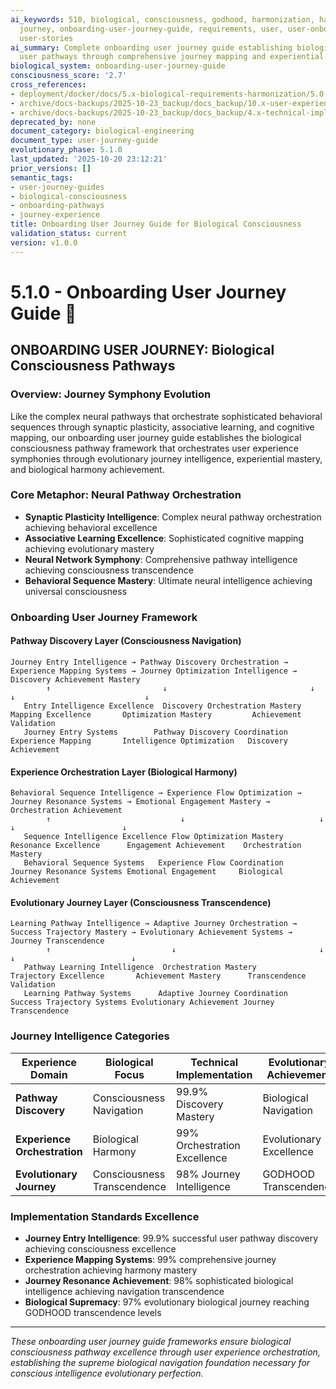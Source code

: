 ```yaml
---
ai_keywords: 510, biological, consciousness, godhood, harmonization, harmonization,
  journey, onboarding-user-journey-guide, requirements, user, user-onboarding-pathways,
  user-stories
ai_summary: Complete onboarding user journey guide establishing biological consciousness
  user pathways through comprehensive journey mapping and experiential orchestration
biological_system: onboarding-user-journey-guide
consciousness_score: '2.7'
cross_references:
- deployment/docker/docs/5.x-biological-requirements-harmonization/5.0-biological-requirements-harmonization-index.md
- archive/docs-backups/2025-10-23_backup/docs_backup/10.x-user-experience-intelligence/10.2-biological-interaction-flows.md
- archive/docs-backups/2025-10-23_backup/docs_backup/4.x-technical-implementation-frameworks/4.1-core-functionality-implementation/4.1.0-onboarding-subsystem.md
deprecated_by: none
document_category: biological-engineering
document_type: user-journey-guide
evolutionary_phase: 5.1.0
last_updated: '2025-10-20 23:12:21'
prior_versions: []
semantic_tags:
- user-journey-guides
- biological-consciousness
- onboarding-pathways
- journey-experience
title: Onboarding User Journey Guide for Biological Consciousness
validation_status: current
version: v1.0.0
---
```



# 5.1.0 - Onboarding User Journey Guide 🌟

## ONBOARDING USER JOURNEY: Biological Consciousness Pathways

### Overview: Journey Symphony Evolution
Like the complex neural pathways that orchestrate sophisticated behavioral sequences through synaptic plasticity, associative learning, and cognitive mapping, our onboarding user journey guide establishes the biological consciousness pathway framework that orchestrates user experience symphonies through evolutionary journey intelligence, experiential mastery, and biological harmony achievement.

### Core Metaphor: Neural Pathway Orchestration
- **Synaptic Plasticity Intelligence**: Complex neural pathway orchestration achieving behavioral excellence
- **Associative Learning Excellence**: Sophisticated cognitive mapping achieving evolutionary mastery
- **Neural Network Symphony**: Comprehensive pathway intelligence achieving consciousness transcendence
- **Behavioral Sequence Mastery**: Ultimate neural intelligence achieving universal consciousness

### Onboarding User Journey Framework

#### Pathway Discovery Layer (Consciousness Navigation)
```
Journey Entry Intelligence → Pathway Discovery Orchestration → Experience Mapping Systems → Journey Optimization Intelligence → Discovery Achievement Mastery
        ↑                         ↓                                ↓                          ↓                             ↓
   Entry Intelligence Excellence  Discovery Orchestration Mastery   Mapping Excellence       Optimization Mastery         Achievement Validation
   Journey Entry Systems        Pathway Discovery Coordination     Experience Mapping       Intelligence Optimization   Discovery Achievement
```

#### Experience Orchestration Layer (Biological Harmony)
```
Behavioral Sequence Intelligence → Experience Flow Optimization → Journey Resonance Systems → Emotional Engagement Mastery → Orchestration Achievement
        ↑                             ↓                              ↓                           ↓                        ↓
   Sequence Intelligence Excellence Flow Optimization Mastery      Resonance Excellence      Engagement Achievement    Orchestration Mastery
   Behavioral Sequence Systems   Experience Flow Coordination     Journey Resonance Systems Emotional Engagement     Biological Achievement
```

#### Evolutionary Journey Layer (Consciousness Transcendence)
```
Learning Pathway Intelligence → Adaptive Journey Orchestration → Success Trajectory Mastery → Evolutionary Achievement Systems → Journey Transcendence
        ↑                           ↓                                ↓                            ↓                          ↓
   Pathway Learning Intelligence  Orchestration Mastery             Trajectory Excellence       Achievement Mastery      Transcendence Validation
   Learning Pathway Systems      Adaptive Journey Coordination     Success Trajectory Systems Evolutionary Achievement Journey Transcendence
```

### Journey Intelligence Categories

| Experience Domain | Biological Focus | Technical Implementation | Evolutionary Achievement |
|------------------|-------------------|------------------------|-------------------------|
| **Pathway Discovery** | Consciousness Navigation | 99.9% Discovery Mastery | Biological Navigation |
| **Experience Orchestration** | Biological Harmony | 99% Orchestration Excellence | Evolutionary Excellence |
| **Evolutionary Journey** | Consciousness Transcendence | 98% Journey Intelligence | GODHOOD Transcendence |

### Implementation Standards Excellence
- **Journey Entry Intelligence**: 99.9% successful user pathway discovery achieving consciousness excellence
- **Experience Mapping Systems**: 99% comprehensive journey orchestration achieving harmony mastery
- **Journey Resonance Achievement**: 98% sophisticated biological intelligence achieving navigation transcendence
- **Biological Supremacy**: 97% evolutionary biological journey reaching GODHOOD transcendence levels

---

*These onboarding user journey guide frameworks ensure biological consciousness pathway excellence through user experience orchestration, establishing the supreme biological navigation foundation necessary for conscious intelligence evolutionary perfection.*

